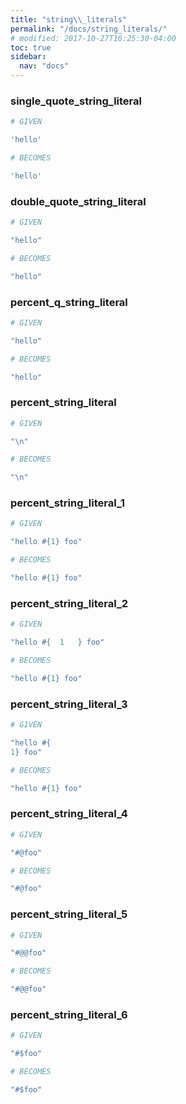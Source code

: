 ```yaml
---
title: "string\\_literals"
permalink: "/docs/string_literals/"
# modified: 2017-10-27T16:25:30-04:00
toc: true
sidebar:
  nav: "docs"
---
```

### single\_quote\_string\_literal
```ruby
# GIVEN

'hello'

```
```ruby
# BECOMES

'hello'
```
### double\_quote\_string\_literal
```ruby
# GIVEN

"hello"

```
```ruby
# BECOMES

"hello"
```
### percent\_q\_string\_literal
```ruby
# GIVEN

"hello"

```
```ruby
# BECOMES

"hello"
```
### percent\_string\_literal
```ruby
# GIVEN

"\n"

```
```ruby
# BECOMES

"\n"
```
### percent\_string\_literal\_1
```ruby
# GIVEN

"hello #{1} foo"

```
```ruby
# BECOMES

"hello #{1} foo"
```
### percent\_string\_literal\_2
```ruby
# GIVEN

"hello #{  1   } foo"

```
```ruby
# BECOMES

"hello #{1} foo"
```
### percent\_string\_literal\_3
```ruby
# GIVEN

"hello #{
1} foo"

```
```ruby
# BECOMES

"hello #{1} foo"
```
### percent\_string\_literal\_4
```ruby
# GIVEN

"#@foo"

```
```ruby
# BECOMES

"#@foo"
```
### percent\_string\_literal\_5
```ruby
# GIVEN

"#@@foo"

```
```ruby
# BECOMES

"#@@foo"
```
### percent\_string\_literal\_6
```ruby
# GIVEN

"#$foo"

```
```ruby
# BECOMES

"#$foo"
```
